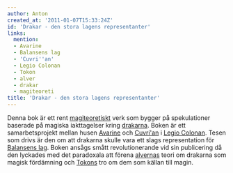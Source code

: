 ```yaml
---
author: Anton
created_at: '2011-01-07T15:33:24Z'
id: 'Drakar - den stora lagens representanter'
links:
  mention:
  - Avarine
  - Balansens lag
  - 'Cuvri''an'
  - Legio Colonan
  - Tokon
  - alver
  - drakar
  - magiteoreti
title: 'Drakar - den stora lagens representanter'
---
```


Denna bok är ett rent [magiteoretiskt] verk som bygger på spekulationer baserade på magiska
iakttagelser kring [drakarna]. Boken är ett samarbetsprojekt mellan husen [Avarine] och [Cuvri'an] i
[Legio Colonan]. Tesen som drivs är den om att drakarna skulle vara ett slags representation för
[Balansens lag]. Boken ansågs smått revolutionerande vid sin publicering då den lyckades med det
paradoxala att förena [alvernas] teori om drakarna som magisk fördämning och [Tokons] tro om dem som
källan till magin.

  [magiteoretiskt]: magiteoreti
  [drakarna]: drakar
  [Avarine]: Avarine
  [Cuvri'an]: Cuvrian
  [Legio Colonan]: Legio_Colonan
  [Balansens lag]: Balansens_lag
  [alvernas]: alver
  [Tokons]: Tokon

